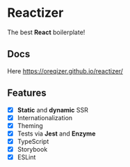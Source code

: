 # Reactizer

The best **React** boilerplate!

## Docs

Here https://oreqizer.github.io/reactizer/

## Features

- [x] **Static** and **dynamic** SSR
- [x] Internationalization
- [x] Theming
- [x] Tests via **Jest** and **Enzyme**
- [x] TypeScript
- [x] Storybook
- [x] ESLint
